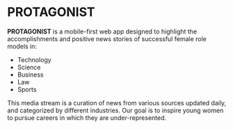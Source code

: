 # PROTAGONIST

**PROTAGONIST** is a mobile-first web app designed to highlight the accomplishments and positive news stories of successful female role models in:

* Technology
* Science
* Business
* Law 
* Sports

This media stream is a curation of news from various sources updated daily, and categorized by different industries. Our goal is to inspire young women to pursue careers in which they are under-represented.
